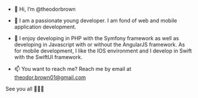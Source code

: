 - 👋 Hi, I’m @theodorbrown

- 👀 I am a passionate young developer. I am fond of web and mobile application development.

- 🌱 I enjoy developing in PHP with the Symfony framework as well as developing in Javascript with or without the AngularJS framework.
     As for mobile development, I like the IOS environment and I develop in Swift with the SwiftUI framework.
     
- 📫 You want to reach me? Reach me by email at theodor.brown01@gmail.com

 See you all 👋👋👋
